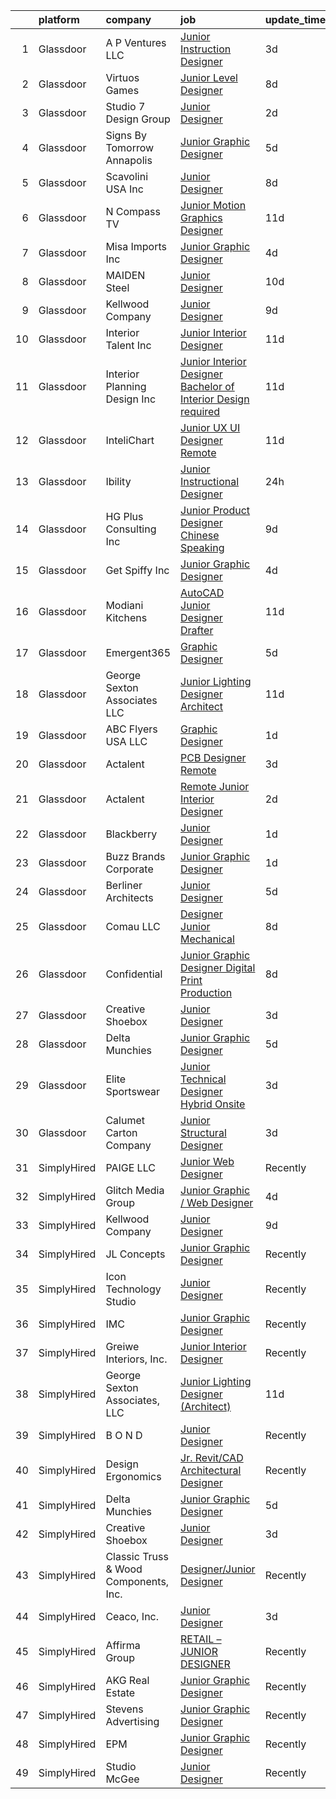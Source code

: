 

|    | platform    | company                               | job                                                                                                                                                                                                                                                                                                                                                                                                                                                                                                                                                                                                                                                                                                                                                                                                                                                                                                                                                                                                                                                                                                                                                                                                                                                                                                                                                        | update_time   | location           |
|---:|:------------|:--------------------------------------|:-----------------------------------------------------------------------------------------------------------------------------------------------------------------------------------------------------------------------------------------------------------------------------------------------------------------------------------------------------------------------------------------------------------------------------------------------------------------------------------------------------------------------------------------------------------------------------------------------------------------------------------------------------------------------------------------------------------------------------------------------------------------------------------------------------------------------------------------------------------------------------------------------------------------------------------------------------------------------------------------------------------------------------------------------------------------------------------------------------------------------------------------------------------------------------------------------------------------------------------------------------------------------------------------------------------------------------------------------------------|:--------------|:-------------------|
|  1 | Glassdoor   | A P Ventures LLC                      | [Junior Instruction Designer](https://www.glassdoor.com/partner/jobListing.htm?pos=125&ao=1136043&s=58&guid=00000182530b19a988ede741cd047d68&src=GD_JOB_AD&t=SR&vt=w&ea=1&cs=1_a70561a0&cb=1659250612956&jobListingId=1008034207617&jrtk=3-0-1g99gm6eek634801-1g99gm6eri14k801-3225f967fbae159e-)                                                                                                                                                                                                                                                                                                                                                                                                                                                                                                                                                                                                                                                                                                                                                                                                                                                                                                                                                                                                                                                          | 3d            | Maryland           |
|  2 | Glassdoor   | Virtuos Games                         | [Junior Level Designer](https://www.glassdoor.com/partner/jobListing.htm?pos=129&ao=1136043&s=58&guid=00000182530b19a988ede741cd047d68&src=GD_JOB_AD&t=SR&vt=w&cs=1_62418b5e&cb=1659250612956&jobListingId=1008023484443&jrtk=3-0-1g99gm6eek634801-1g99gm6eri14k801-7888c75e8e9fc852-)                                                                                                                                                                                                                                                                                                                                                                                                                                                                                                                                                                                                                                                                                                                                                                                                                                                                                                                                                                                                                                                                     | 8d            | California         |
|  3 | Glassdoor   | Studio 7 Design Group                 | [Junior Designer](https://www.glassdoor.com/partner/jobListing.htm?pos=112&ao=1110586&s=58&guid=00000182530b19a988ede741cd047d68&src=GD_JOB_AD&t=SR&vt=w&ea=1&cs=1_eb19dc48&cb=1659250612955&jobListingId=1008036474970&cpc=4F748F1840550ABC&jrtk=3-0-1g99gm6eek634801-1g99gm6eri14k801-f85d150f2d40492a--6NYlbfkN0Cp_WSJKd_Pz82imZmURPbhd3kYBsiZi4lpMLOH6vOlLB5QJzcTWsZl5W41a9fTw1nqTlqMgCaKyxBrsekGiih-jIk6-wsT3COHU3CyLC960WdHwCUg6eAigTUITBTrh9-l2B730m__jtX16jdV3RqCGRhcscJSoNLRGPPxKV1YeZzwg7K_OGH-NDf0IP-x9nhCHx4xatZ6WJoQpOwoXYv-WAfCO71c0nJlDN1KNDO01jralL2fBNgWpvG1sE6nBkatTaItaCnayUL5ezGseV8Btj_NIp9iT-WFyx5tLj4fbcvw9C8s0rsEPgf3NbtilPzcO9y7RqJA72miT80WEpP9m-MSsphL4Ou1kD-oKKjJSEix3WEklwrqOiDJ6_SRqPm1c8_Zjf08c7CMrLqdSanoEry-1DtRc7HU7S3zn1oKOebPBy06T1EAx-4QGvawjCrAmIiikDIb6nqK7R6dtAqHjYJp_QoCnJ2qEhBwuf9mTlZxtO58Jv8F)                                                                                                                                                                                                                                                                                                                                                                                                                                                                                                                 | 2d            | Atlanta, GA        |
|  4 | Glassdoor   | Signs By Tomorrow Annapolis           | [Junior Graphic Designer](https://www.glassdoor.com/partner/jobListing.htm?pos=111&ao=1110586&s=58&guid=00000182530b19a988ede741cd047d68&src=GD_JOB_AD&t=SR&vt=w&ea=1&cs=1_1ac354f4&cb=1659250612955&jobListingId=1008028432776&cpc=81AAE51C33FDE227&jrtk=3-0-1g99gm6eek634801-1g99gm6eri14k801-8ee21e6e7a4861dd--6NYlbfkN0DS4klEoT-72YiTRX-eCpqoZkSSEUVFDMFXU04euTm0xQhOiOYe2oJWiDNj_lquXxLFb0OtYnSKW4dM6pDGYKP9tGartCdpRQSkimULGehfeziEPPP9ABsP0L3qZpODt8kldoPJ6J_0mz_adiXivoFDxc_zeLUoAfhAgQpn724nT1E15iBT7njFcZFfKKWZssSEVmj7lt_FCr68T0NFO5z42xH_UKM438_S0dwLTRrVZ23DWfkXnAnsIrFMeDeoQz6ebIVgAO532txXWHc8P7MuoAs_PUYDj0SkrUGAcO2dNKgUpmsibmTVIQguZYo6wgcCsJqauRLiaKQUA_P5ydXwwCpVKginqEsM26BUXJBmAd9rNopdrq5UBguIJZHz4o_PQhsGgYloONeI_45MO81YWwxSWptv9wSd8r2rfzNlSFmrnlBYZAnkZH8K5EIPN-O7mJuXR_KS8e-vJPpUOM6WYLhAL71-9XmJ0l1PkAg6tE2ug4zfTAm3AwoU5kjQsWQ%3D)                                                                                                                                                                                                                                                                                                                                                                                                                                                                                           | 5d            | Annapolis, MD      |
|  5 | Glassdoor   | Scavolini USA Inc                     | [Junior Designer](https://www.glassdoor.com/partner/jobListing.htm?pos=103&ao=1110586&s=58&guid=00000182530b19a988ede741cd047d68&src=GD_JOB_AD&t=SR&vt=w&ea=1&cs=1_197f36fa&cb=1659250612953&jobListingId=1008022693902&cpc=8D2B7435C06A1689&jrtk=3-0-1g99gm6eek634801-1g99gm6eri14k801-a67a476fd24759b8--6NYlbfkN0APToHrk7ILONyRglvlT3LJMO76dZGJsKlG8WQjsY8Cq8sfDFa7YMJqm6oZMXXwQvY75ITod_lNfMSPf7IFS4YMwT2jQcZQll4CLxI3dWIMJKeTTvWRMEK2wVGkBSJulV8aHsUzKvEwNtcagAZ-fVmZmH6StCRjfGpLmhsIsRDh67hqU4DVW2FJ_Yk0UPrVvbAukllOd3KBgCblP-nXT8elDyE3WX-2goq6IsiiGUH8ktQZjHs3vXmVbFbCN9y1gKsUL5rez_ZpL_s9sw4_W6U64_h8jrAdfkqDsrFt4JCHG_Sw0xS-SlYuIB5OVAc0RPTTLMLlaqXPamMLpbL7RZgSWhwYY221M6ckr-8AeUShrUW9z9vE1XACnawnrvW_GLFvv7EdjHJ4f2izq0pqR7fZXUrTStgbOdzzkMQAqwuGjIBYEzkBwiV-miq8jY07e5tFl6cien-lSCRcn6ldfeC3bYTXQXuUl7hm2P6uvA8owz4xsIztzgQToKTifJFH7sY%3D)                                                                                                                                                                                                                                                                                                                                                                                                                                                                                                   | 8d            | Las Vegas, NV      |
|  6 | Glassdoor   | N Compass TV                          | [Junior Motion Graphics Designer](https://www.glassdoor.com/partner/jobListing.htm?pos=108&ao=1110586&s=58&guid=00000182530b19a988ede741cd047d68&src=GD_JOB_AD&t=SR&vt=w&ea=1&cs=1_d03e5fb1&cb=1659250612954&jobListingId=1008015223365&cpc=18C664983486888D&jrtk=3-0-1g99gm6eek634801-1g99gm6eri14k801-ea05ee95f4ab9eee--6NYlbfkN0BdDHiSlq2TKVYTvK036ioTcRDjelCKzvFOpLFiF--0iUzYErW7nnYgtjlTpPrgpzWHjaGdMKsuTfltvkixwiJQfS7Hr_5e22uI0_wlBzVCYzCQxUEmhsjoIjfkh4_890S8lXfgaiQlMsT5GjccUMcdSsJ-uFjRIf9wWVrOwD2rggJgLjkV0g2wtbcWWR4lzWMF__FfjRGDkPUX0QRgwENXc2x9apPHY_D9Grti7YuxEM8WLB8s5z2hLa1HKKTPsHZrCcFr_5REklPnBRj1rB7LBfZFDNRKWvK0mHwD1LV9HGV1fXnYyq96TopQGWZ_b5IuxiBgfNXyLowiCJHHGzrKqFIpLgG4d68RJKobrFSMYhpLkPrHKIFrIJxaW-mwOzEuOCR5jl3dwnjdkU5ZNmDAtJDlYg-i-IRgsayvLVh3nneVovC6b_EER-cv-PrCSm2yhBBMglUFrYuYgJhj_54nuM2E83W5q21aCwxHeHqjbetFwkZPOLirfExnVRbC5x-1KhDDfCqQAQ%3D%3D)                                                                                                                                                                                                                                                                                                                                                                                                                                                                     | 11d           | Lakewood, CO       |
|  7 | Glassdoor   | Misa Imports Inc                      | [Junior Graphic Designer](https://www.glassdoor.com/partner/jobListing.htm?pos=113&ao=1110586&s=58&guid=00000182530b19a988ede741cd047d68&src=GD_JOB_AD&t=SR&vt=w&ea=1&cs=1_d01d0f53&cb=1659250612955&jobListingId=1008031590393&cpc=C4A69CCDBB3B9599&jrtk=3-0-1g99gm6eek634801-1g99gm6eri14k801-b1aed8eff658bced--6NYlbfkN0BW6QI0tSpK3g92-Yf9PGUZqDECyaAu3fyvcJG7wW-uOSwkns76Rjw-eNTFEuMJMoWAqyOKi92TMFOk6nUloYADnQ5b1Th0o5ZmkgyDq6r1y-x11P7zvRlhC-I3UspMrPI3QPnEhalMoja3RcSR4JNH6jU_SPCysLEJzHGWU7dRDnrIqlhuPiLro2EGxenqJu4IoQyJEC1Y-4tiyKPYfyX-Nrn5CfjzMGY4QkZC9zFnIWaOaAMHMdGCot7gdsuSaFJ6CnZ3cchNpFheAE2GhuMUIhrCKJKUXvxx5o9friMlq9I_g0u3l0Z3VP_qKU0v0L3BkDR3laRhNymYk-sZOrUzg73_gckcUdC8ZYu7R-dHOYkxYOKZE4ZwRH9e8db1soqvs6Ssba8qiNMcKWo2iS0SnLLy8wp1qRDDt66yJy6KRMC-vVM2S68aZXYfo6ayLxxAHlMud9RjBAeOgBe0GuSwhSxAkFLlmgErl23tVusF23TXA6tjrlTGnT5dxQQNEN8%3D)                                                                                                                                                                                                                                                                                                                                                                                                                                                                                           | 4d            | Dallas, TX         |
|  8 | Glassdoor   | MAIDEN Steel                          | [Junior Designer](https://www.glassdoor.com/partner/jobListing.htm?pos=128&ao=1136043&s=58&guid=00000182530b19a988ede741cd047d68&src=GD_JOB_AD&t=SR&vt=w&ea=1&cs=1_673eb769&cb=1659250612956&jobListingId=1008017916274&jrtk=3-0-1g99gm6eek634801-1g99gm6eri14k801-0eb4db29acd2cd8c-)                                                                                                                                                                                                                                                                                                                                                                                                                                                                                                                                                                                                                                                                                                                                                                                                                                                                                                                                                                                                                                                                      | 10d           | San Diego, CA      |
|  9 | Glassdoor   | Kellwood Company                      | [Junior Designer](https://www.glassdoor.com/partner/jobListing.htm?pos=127&ao=1136043&s=58&guid=00000182530b19a988ede741cd047d68&src=GD_JOB_AD&t=SR&vt=w&ea=1&cs=1_2a01c242&cb=1659250612956&jobListingId=1008020651441&jrtk=3-0-1g99gm6eek634801-1g99gm6eri14k801-e24089be7a20d746-)                                                                                                                                                                                                                                                                                                                                                                                                                                                                                                                                                                                                                                                                                                                                                                                                                                                                                                                                                                                                                                                                      | 9d            | La Puente, CA      |
| 10 | Glassdoor   | Interior Talent  Inc                  | [Junior Interior Designer](https://www.glassdoor.com/partner/jobListing.htm?pos=117&ao=1110586&s=58&guid=00000182530b19a988ede741cd047d68&src=GD_JOB_AD&t=SR&vt=w&ea=1&cs=1_ad135af0&cb=1659250612956&jobListingId=1008015004443&cpc=C891152315FA1AD8&jrtk=3-0-1g99gm6eek634801-1g99gm6eri14k801-5623d9c276928855--6NYlbfkN0BHO6Xna3q-OA42Vsaiw1ZeznZFfapgo8usajcmRKi3skOMo-kYHK_BA8RYVOp6Cz-nJ1fCBUegLUKoJZYgEL-r0PEC1WQFeAmxOuOSQBwV-020M73vRBXT7Pzei6dI3BhQwnWid_ESoH32ObCC5yWRwRzf2Z0CiUj1_rvk6qtcEDgNHWFc9zC0atTEypvR8E4Y-NuHFwIg932HlSNypY_QEZWBk4JsvtO6mM9PlG6oW5IpceQ3jMAHFk6TAyD9DC9knuZEazD2ynZfLtO4XzYTa6DFCdzU-UZsPx1_feKkcCVMvfpZefezN8NLal9K1ySkWXBLFoaUUrUSYcKsjXulxz05uNtiGJeikCqvUBC7fsUAeMf6IGDvEhneXxqi9SrZeyPD0_i9RN46HGKHrkXCNgDNiSjKlRu_OXSoQ7qJW52QYSCYsGTj9WVAiNBjm0QoFVzBZMNRa26dmrTQPR0D8exwibu5rJ4l269Pnb_tZ9mT6jzA-z0hlD12QRZqvA7bKwa3MBTXYw%3D%3D)                                                                                                                                                                                                                                                                                                                                                                                                                                                                            | 11d           | New York, NY       |
| 11 | Glassdoor   | Interior Planning   Design  Inc       | [Junior Interior Designer  Bachelor of Interior Design required](https://www.glassdoor.com/partner/jobListing.htm?pos=102&ao=1110586&s=58&guid=00000182530b19a988ede741cd047d68&src=GD_JOB_AD&t=SR&vt=w&ea=1&cs=1_6418a028&cb=1659250612953&jobListingId=1008014400313&cpc=BA2FADFA383E202E&jrtk=3-0-1g99gm6eek634801-1g99gm6eri14k801-4bb3e4d101e4c14e--6NYlbfkN0DAwgduWqBP7ymGN-lTADpinz2i-23XbRAyg5ywqS-MDfYRIU0B2snNEuMXAz9fm9RBwOa7j9hVnWnzi_Aj6JH-p4dpIpHjYSN2K0MXpKoY3AbQ9W6EcX7OfINkye8zspxDzkXJuukHmCMP6cIroTD_7XdSFBLp-CsTWFgphDYGFsBuPdt0sXqyZ_XG09rTBU3qTwmPEHKItajvBANUsGdaR-J73XVfDUyCs4HSaTSzHsj4CUL-G6jZK1rt2p9j9IOSO7G0MR7QBLUWwf1H_EZjGmAVFyo0kF8zgjGjh3n9raGsAt5IghwOaqj5Yb50LF_6avPVkrjhYmCZxwKDWvRp4V-U17Vo4UcTVhQvzl15zrCwSbh-QO6Kd87bsKIrVwM_YTokW_tyQQacaETz3vtj3SELOw0CoI6KyO4jQSxgJGGtAWwZuW5bXapN0vbgaXSS4W23KK-RnKlHf-vh4vQbcFj4f_OjjeeX1cVZWaRbg5TToaH9C13Ir5oMzI86AL8vBViouH9KPm6rYypQsr2QTo6CsufKFuSUR6cfirH_qhwTFONGkFNvf0kLdeWMvj8%3D)                                                                                                                                                                                                                                                                                                                                                                                    | 11d           | Naperville, IL     |
| 12 | Glassdoor   | InteliChart                           | [Junior UX UI Designer   Remote](https://www.glassdoor.com/partner/jobListing.htm?pos=126&ao=1136043&s=58&guid=00000182530b19a988ede741cd047d68&src=GD_JOB_AD&t=SR&vt=w&ea=1&cs=1_b75daf34&cb=1659250612956&jobListingId=1008015971312&jrtk=3-0-1g99gm6eek634801-1g99gm6eri14k801-0dbe805531d277ca-)                                                                                                                                                                                                                                                                                                                                                                                                                                                                                                                                                                                                                                                                                                                                                                                                                                                                                                                                                                                                                                                       | 11d           | Charlotte, NC      |
| 13 | Glassdoor   | Ibility                               | [Junior Instructional Designer](https://www.glassdoor.com/partner/jobListing.htm?pos=106&ao=1110586&s=58&guid=00000182530b19a988ede741cd047d68&src=GD_JOB_AD&t=SR&vt=w&ea=1&cs=1_369bc456&cb=1659250612954&jobListingId=1008039395396&cpc=7E69D0A57279CD4B&jrtk=3-0-1g99gm6eek634801-1g99gm6eri14k801-50de7d34849930f0--6NYlbfkN0BdDHiSlq2TKVYTvK036ioTcRDjelCKzvFOpLFiF--0iSZ_aPeCW5NVN9G7VBmC37hkhX0eIkBvRZNz1OBzU3fQR87O1BxEM2Nt86i5v1inUFRTgiY8C2K-FsKLPbPBlc3Diy3QH6vQBlLX8CyLOaXzGOnIRZJz8SvZbAvUYKpg0ZpGgWgj1-NnX7otVSQlvugbzQ9VkQ0zPcMqj5eK5-cR1N42GThC08NqqJchTcaFOZ9GjG_pNj00rY3J0qYSEh2xfF1_yGIuajqTKixtG8ActYitnLsZKV_UhIOXNILMMJ4UdbeDNUM0Kr1yNxsem9Yk0U_NMs-voa17dlb-XCYwKAFHX-A6DhpVs8Ed1vAOLgLcxkmw17HmTC_hdQ6A43vPDjyf6YaG6IVX02-paHnEy4GwUl8wFaC40aKFEkv7htOhsbLn3XDRNMjJVGgMnA8ihXJIRoIq3h52PX2NsCX1LmcGBLIwZbSNAmLpL58ufJZ2XExww0_e9JNIxDEr1mHPI_1XubypwA%3D%3D)                                                                                                                                                                                                                                                                                                                                                                                                                                                                       | 24h           | Remote             |
| 14 | Glassdoor   | HG Plus Consulting Inc                | [Junior Product Designer  Chinese Speaking ](https://www.glassdoor.com/partner/jobListing.htm?pos=110&ao=1110586&s=58&guid=00000182530b19a988ede741cd047d68&src=GD_JOB_AD&t=SR&vt=w&ea=1&cs=1_cce08f07&cb=1659250612955&jobListingId=1008020275272&cpc=20E46BB5786CE82A&jrtk=3-0-1g99gm6eek634801-1g99gm6eri14k801-ef7f2f6a89d72898--6NYlbfkN0BHIfC1zsKGIu0R3teaIu8liT7fbRNLaQeDQfcPJweUK9FtGyWMTNeDrdW8OIZeMwx5Pqhuhc7e8vWXfGGYlA-tJ82GeO26N6khfRvPt27oZWB24fwSkLn7PqGQpHmwcQnYtH0i9LddaMMhW0n_8QvD38kMpq7RtKAM_CilaE_0DxrGGFmHJPd0kXPyAn6wdQJ87AkP81wCcPZoqOu9vbfEMm1vadgSUOFfTx45wF6YI6RXX13knaT4NY6Be3qQmrXlff4cBcjNX4cHvAQwFlzuvtSelnZrgJCcXeLzFdKQwDbMInyQZssfrOHsr2tiXOOs_5_5aTk78ngyIuEQvxPBIqHDu3BQ-LsGBusvIBSf6f7PsjxLbFLxrmSc330pjpbpB6N2lXdDc7LixKqo8VeEN47N2UT9ARDSePPKnXvQhd7Kcf8JM02dw71yKP_bWIc88rulClOWXhEN_yMizopJkZqySSlfojRbAaBnGhaX1eQtgEgoMLEjJFQAzGzO7p3rWjWH9LomG1THhwYq1IweQ0XxqmO5dVA%3D)                                                                                                                                                                                                                                                                                                                                                                                                                                        | 9d            | Los Angeles, CA    |
| 15 | Glassdoor   | Get Spiffy  Inc                       | [Junior Graphic Designer](https://www.glassdoor.com/partner/jobListing.htm?pos=109&ao=1110586&s=58&guid=00000182530b19a988ede741cd047d68&src=GD_JOB_AD&t=SR&vt=w&ea=1&cs=1_b065b3fb&cb=1659250612955&jobListingId=1008032199855&cpc=F929909D2225707A&jrtk=3-0-1g99gm6eek634801-1g99gm6eri14k801-281942cb4587cb48--6NYlbfkN0BiI5A7RysjgV4alX3lCiugQpKmNXiUiBonKasdnsvkytSvxcIZbQByyNNfu2NlcFmv-iokZRUngi7B5fJY-XnoOah4PRGGZld3e4bo3O34ZwqEwh66V2vXMbYmkuliGBRCO4RyBR3Tcg83eeJNHmv4MjeAj24Rxcv847MPqcfLVe3koizxKGQJ_D92araEm-IA3T3ezc_K3gVVNk1-BuRFxpVJj57b9mHGnpt84Gkbq0BBf1ANDanWusvRL1H_0q8xrbunNeGkAESHHmgR9OA9hCvSMGZxOSYgBh65l0BSl-GyxVsoqBW5DPMTQXNwjDycwo2JYQiGDW1eTfTwEm8uwwPwxpYmms029Bbzjm6t3rhQ-WriFc2-I7rECqAo1zZlaDkDl3j2Pz_Pf199o4PZ3r1O0Bi09alTTgqA7raDs8uoikSy6cv8TqqyQ1j3pWowve7y8YCYhZqno_b235Pg8TLINTj6SyFwcHJjl6XYQFwKphIBTME6-RLqMiHNP0tMz_Fa55Hc95CTqGv8C-PLBMPlFULXNKhw17iO9Xzj7fu769h20V5D_UfA0GyTEek%3D)                                                                                                                                                                                                                                                                                                                                                                                                                           | 4d            | Durham, NC         |
| 16 | Glassdoor   | Modiani Kitchens                      | [AutoCAD Junior Designer Drafter](https://www.glassdoor.com/partner/jobListing.htm?pos=107&ao=1110586&s=58&guid=00000182530b19a988ede741cd047d68&src=GD_JOB_AD&t=SR&vt=w&ea=1&cs=1_0d7ecacb&cb=1659250612954&jobListingId=1008014902943&cpc=618B7C2C2BCBC227&jrtk=3-0-1g99gm6eek634801-1g99gm6eri14k801-332cc31a19869837--6NYlbfkN0A0jK6_b1ZQGaaYFytyHnxZ18D3zrhrxrvRXpp7YqkbywCQ-op18XfOlQGboWhonx6iEJ4b8-XzXDBLGLr_-5clrshc3jh3TC2gYneS3LeuSoBTHDJgXKmZXAOW5mvRbRhXUzU0Nmhh71_O1KdVsxNjeyKyyi36S3Dq1bFF-27N2qWxXqy8vUhgGBcsC4jyIQeDcVQMH_CqRnB-3EfEXgIZVGChBWcWG8Y49sno2M1J6VqVGlzAIutRNuYblj_Q9LSuq2tmEwj4cKY6hKTrWTgm9l8iukA-tuZP5nTbZZQW7tJcZCuEj0OQfMI52CCYffbTfbchQJRWLb92YjA7x9CNuCW5GUCbX5Ce9xttOsth6IsHh6e0qD9S7nJWDXdcGFUUGsyjhp05z4wFvCpJAzx3k-_Y0ReNyPAnexvROYNPUZd14RwRdMDUZeKNeOVzedqDkU2iABg9D2EY0MAKhH0wzTpifmfhLlo0Fza2fABzmbctTfaMHktOlF6YGdXFAKgstTd3jJnK9w%3D%3D)                                                                                                                                                                                                                                                                                                                                                                                                                                                                     | 11d           | Englewood, NJ      |
| 17 | Glassdoor   | Emergent365                           | [Graphic Designer](https://www.glassdoor.com/partner/jobListing.htm?pos=120&ao=1110586&s=58&guid=00000182530b19a988ede741cd047d68&src=GD_JOB_AD&t=SR&vt=w&ea=1&cs=1_41123a92&cb=1659250612956&jobListingId=1008027978925&cpc=8795CF9063CD573D&jrtk=3-0-1g99gm6eek634801-1g99gm6eri14k801-caa0474351eaf25d--6NYlbfkN0BTCpq13wLWCtelCOH84POQZlRFjfUKCtmt-L_UW9DrxS1QfPfEzZPq0MAshaasBjdIygRHYZoCrfFSim2_xlj-6Cqct-oe13E54HmvYHw-_g1BTFvgNWuAz8hKCcozb4uMaPRcWzEv3WwXHR8GrN7O7872fa5ZT7IrigrsDAtO1YekCF7boShp_xX0acAUXzixexPsosNLQy2LOJUa0u6GEeer4csFuOMBLCq7768mDqOdd1WW7ia9eKUUZMELe-PJ81ttQWNDKVqI9_zHwLQqu6EjyhZGxyn6qsv88nzNg2BDVkom4ZCNwZYyzMA-gmMou08F-k6ZNcDg32ZIccAAcYGb_fg8lS3GXVBQRXSoZIBQem6RMlyyoEuN-iO-4DgDPrYcoeo11LAqSdz1S-8wzSmMg1Oq5wTR8CAkVt-K5L3RLYpJ_6zRr66zU_9vj6czR3Yp-SC2uUsgo49Ei4_f3Mco2uTskXwbkG5pq8TtnTu4LE07b_rr)                                                                                                                                                                                                                                                                                                                                                                                                                                                                                                                | 5d            | Parsippany, NJ     |
| 18 | Glassdoor   | George Sexton Associates  LLC         | [Junior Lighting Designer  Architect ](https://www.glassdoor.com/partner/jobListing.htm?pos=101&ao=1110586&s=58&guid=00000182530b19a988ede741cd047d68&src=GD_JOB_AD&t=SR&vt=w&ea=1&cs=1_938d933b&cb=1659250612953&jobListingId=1008015082865&cpc=20DEBFC134A2E59E&jrtk=3-0-1g99gm6eek634801-1g99gm6eri14k801-a17d75bed4825def--6NYlbfkN0Crgxp2hKn0i69vtwk0I7fpIoyRmFuuDPd2WJ8TDSkOOXDjsEYID7zoxGJDk0lZ772LJqP9WID8oYaYTB-5bhJTbt6kfaBf2HLbojGE_0y3IslKCs3YiVsG9zCQM62WZjRls2OkuNZ39uHwc_SSQ3Hkn7xCNmlKAaz2fOoFhZJf5WqojDBJU6GsBAHCEpqLUljYiAwMfc90sRiBTebttI6EeNNnY27ltnsqH7RGYd4xIAqAcvYFggeqjMektXKcdjITqnDiGFil6AXzZzV_Q_YU9lIgnaLh8wCAhz9cf5YMNA51V6TSofyfYlMWsGldpNnLdVM6_XNfQBRGj3lieX4urZhRR8L0r7pvV9JQ72OBH50wUPN7tbUVA7_j1i3_1t4_LNo_fBHR4xQRzFK7FfUSSaMEp2HMXwlMM-dmYcynFt14pgW_QEAykAmcMRBp6zTq9fgvWcbH45Gv4Vk3WNXmYFRQECOWsqaMV5PtR2IwfVfWsQn6j0QqQaKZucezYTjo1R6Y3nxJPOTXi2PMw5w1)                                                                                                                                                                                                                                                                                                                                                                                                                                                            | 11d           | Washington, DC     |
| 19 | Glassdoor   | ABC Flyers USA  LLC                   | [Graphic Designer](https://www.glassdoor.com/partner/jobListing.htm?pos=116&ao=1110586&s=58&guid=00000182530b19a988ede741cd047d68&src=GD_JOB_AD&t=SR&vt=w&ea=1&cs=1_42f8a1dd&cb=1659250612956&jobListingId=1008039024403&cpc=DE56C24FF6DEC286&jrtk=3-0-1g99gm6eek634801-1g99gm6eri14k801-0365b8f825c4283d--6NYlbfkN0CKNvdBtBh9SnuMcnkEvhJOJZTsmZHyY3ybnWicrfIHv2ctrShcr29273CS8Ir3mEWynbnpPG5jiD4x4TitOBEkpf9SZl3CPZEOR4c5EXrqXSOELALvLFmCEDFnQ9kNdBMNS8aUaFoCsg945ghz8GEsvIQiA1JDnTkvfoCMMwJI340A7Lo9yAMtykQATX5pe32ex9n8WXTz42me-2m5Di9aw7ayp4ud9Vw_xLRkgFPX6ON7PJoVQRSipZtl7w9WhpAcbNe5_YVAJGwVFG8eO6okeYfO8-zOTi8sQFBVWJf_84Z4uBPTmqcUX-A8J3wSZQ9JoXNCy0VQ0T9zEkbvc0PGriF-_nOsCX32oe3ClIj8ccuONe2XopUyK1vXEqX1KOIHiH09y4WULFnpjIVKzJ69dwqvDtbUx5nkzglUMCQgtjF_GGM3rwgkyy65a9SVjz8CzdrNyQ6vwVPl34uOC-42RnbydhjuwWwFzE-rbS1lEkHHhvIXfNH6xjTLPh11A3U%3D)                                                                                                                                                                                                                                                                                                                                                                                                                                                                                                  | 1d            | Lake Worth, FL     |
| 20 | Glassdoor   | Actalent                              | [PCB Designer  Remote ](https://www.glassdoor.com/partner/jobListing.htm?pos=119&ao=1110586&s=58&guid=00000182530b19a988ede741cd047d68&src=GD_JOB_AD&t=SR&vt=w&ea=1&cs=1_3822e708&cb=1659250612956&jobListingId=1008034383531&cpc=8795CF9063CD573D&jrtk=3-0-1g99gm6eek634801-1g99gm6eri14k801-6fb0c064db6a589a--6NYlbfkN0ChYVx_I3yfZ_JDY3EFoivtqvi_stwnZ_kRt8Dowt_l_d1ydueao4NE-oUleRJ4yhgzUSivYVIO_yvYWBiVPNKzplMcsbTJY1369zMtmZnJ1Bw7YcJTeiIlHGzU2OUWeMRLOx93x6tnB3JJ4-4aHeXxqLD1rJ7hWQIObeU3_qNOpxU_nl466G3z3lxmzziBvGlKmMw4sVwij09jjgAgQFeoV4pedr-TGo9rjPTIlTNxlfO5Q5ugvnT6o5tqTtDFlvirvajw8D23MgBIh9YZvF7ybdqUFjiuoxPbdjWYwoIRB5--Xf_OyiCRQDT1knFVxVaRQ6oBNcxSh6TXR9Vx63aXjKFT-Hqa9t5IqCIyip3aK5MOMkhYrlzHpcu_whhplS9Exa5ap1ujEiskNdkKnOLsQMiAZKPz26y5-IqjF7V5-sU4hFbEwW2-3_CLvRudUdd1_GhA0NjjrlSzaonnNYDYtLfA_PZY6dbGbqwvtfBMapS2KAsn5R73McIeFspaH3acYPDb5nlgloueygr9yRBWat6rFztFvERuZE2CD3dfjBMtftnGUoTwEEJ2YXs8xqj_KPhfgPCL-lW7gamA_YZBxSa4xF_wD5b0GelRI0oYJ7BWMnmLfkMeqys6KSn12l12fkUu282UJOJcyVPMMlswyy1FgrNkpfC_bicnO02N2Xd5Asv1eTKs_ZeJbYN6CVnIBW3p4meuN5z2NMT2hTlQwK_tUkUDidmuLwUoKAvAiOeaAh0CtRyo6u7irY9Wd7vG7TY3JZEfPL07tOpTpnWH9LwTahGnzP7tkrSF3gTbe1QrMygXoYV5GaABIV9WvL30y5tjHW_O35hB4IeUnz8De6XlFZaDH6TqYHOJWp-uHnJoW1ktms38Q5tc2QHk_c12VyF37-HixlobgKL1gybzl324gDet-i0qDHs-MblnEk7Xh8SiEMWKyimHYEreQo4k3WV9SK1vZnsQ4MBaebvo)           | 3d            | San Jose, CA       |
| 21 | Glassdoor   | Actalent                              | [Remote Junior Interior Designer](https://www.glassdoor.com/partner/jobListing.htm?pos=118&ao=1110586&s=58&guid=00000182530b19a988ede741cd047d68&src=GD_JOB_AD&t=SR&vt=w&ea=1&cs=1_c02cd492&cb=1659250612956&jobListingId=1008036911399&cpc=8795CF9063CD573D&jrtk=3-0-1g99gm6eek634801-1g99gm6eri14k801-d654257a363b404b--6NYlbfkN0ChYVx_I3yfZ_JDY3EFoivtqvi_stwnZ_kRt8Dowt_l_d1ydueao4NE-oUleRJ4yhh8NvEh7dgaf9OKozTsf-JVsoGKC7FNh-pSj6e0lsf7n0QDm6Dc6wOaHxl2qdoqGqk6tI_ovC40cVS-oT4Uo-ScPyXHJytAXGcm4l6ArQc_jiXZJU45jHtQdhE3qvigYBXPhHj_AiK4banS0QrXt5xSx-2-NlWJdVUu5-2uvQUJtfBVYYW8tcPNeSzQkx_wFPYZaBKz4RC22aJZ498GQiHBebuTr9nufj54LQoXDMIPWqqxY4H1NlhnM7_DLV12zTI4AOq8XdTAS4y8UTDSnCRWSy0FXvW1TWCO1MlhYVQgwSw9MOOEkKrNWzooVTtvAFw9lEE87o6L9MxQp57kr8uCRcniM92-L-i94I12IZ8105G0hDtzruUCqNSleShC0dKxF0siMCCPuJNsiL88tRjvTUa_Y5VJCK-YL8wzKvOPt0-D5psBlFTMECGoZedvKMPvbhE5a_O0ZqX6SCRkXW0qQoRfQ-BrymQ-XQMrQepuv72KoBUljfDC-NU3Igp8MqCcXd0psrrS9rOF8JIMM249bJRMOqT9LJcrM1FALfzHmG4LKebjerUoBgbpkr_2iaP0SRrz-piDg1Ph-vg8atAbW9Yl5ybq8gfTz99oyyb-NT7uVZEUgkXff8qfw_K3UH10ZcVAC2p0PpV4nXH2J6ktVxOZaM8OLRiNPGV_yZfdUZlS9P6nGstsjT00rNBN0Gfbvo01EauygC-iFvXVfwC-mB7edwMuA_r1FpOjKDmcVLBzzGOhbsx2QWes727t2Ey0znyxtetiaz2xmji9UqSH6n_yH8Kb5R0NrHPlQOoxuSzX7dFh_C7r75zecri0QnDJxErm3OIArG1GxbiXs9IxgcpirQ76kq07BrYcgY-F4t5F00OBinfzoJ01FxJP2RJ9MHRRmTu2-w_P8BEvlivh) | 2d            | Philadelphia, PA   |
| 22 | Glassdoor   | Blackberry                            | [Junior Designer](https://www.glassdoor.com/partner/jobListing.htm?pos=124&ao=1136043&s=58&guid=00000182530b19a988ede741cd047d68&src=GD_JOB_AD&t=SR&vt=w&cs=1_ec3a322d&cb=1659250612956&jobListingId=1008038063448&jrtk=3-0-1g99gm6eek634801-1g99gm6eri14k801-55aa183083f7cb6a-)                                                                                                                                                                                                                                                                                                                                                                                                                                                                                                                                                                                                                                                                                                                                                                                                                                                                                                                                                                                                                                                                           | 1d            | Maryville, TN      |
| 23 | Glassdoor   | Buzz Brands   Corporate               | [Junior Graphic Designer](https://www.glassdoor.com/partner/jobListing.htm?pos=105&ao=1110586&s=58&guid=00000182530b19a988ede741cd047d68&src=GD_JOB_AD&t=SR&vt=w&ea=1&cs=1_9994db5b&cb=1659250612953&jobListingId=1008038403795&cpc=98EC36F1896D89DA&jrtk=3-0-1g99gm6eek634801-1g99gm6eri14k801-bbc80369bec86541--6NYlbfkN0CUB8C6Zrt72U8biIQQfEaXDH37uDeO0jB_BBUgr-W5pI5e5ZBMQb1J2hHecl635HwL2PwIvcdvBXPQLefrMlYVGeVJRs6b-cs3yXkgeGT5p6_OqiY-bBOxVKInDCAvOQP9N6bDVhoU533FIcvyC5ExdywfYS3gWfm0NY0XLRnHHK3kJgy38zjaHVgBjyX9bf78yGN-fEZCnRJmIbb_52jHlwq2aytfIY3ig40B9wQInRagHB7rWx4AzMgf1NdwAphor992Njq8bOTrZbpyEPV1OQaqS1LqvvniGFghsAWtGWN_7ql1ekjCzvZytJZD0IgXDGXbZTJou7PSmFGGezwgM-dpo8lf1Fq_APSwSJOzfuk9PHqHInRBuG9PKLgwTbnhDBcItSCcBYdTmR86NpTqnNb9sK5V8xKKhTeC70sPGJRPGAr1dSfAPFzBLMzAEEUeAZ8baMJ-OYRVnEA7F4IG3k2Pat002_7x27Ie6KikS9uoMrHboHeq)                                                                                                                                                                                                                                                                                                                                                                                                                                                                                                         | 1d            | Virginia Beach, VA |
| 24 | Glassdoor   | Berliner Architects                   | [Junior Designer](https://www.glassdoor.com/partner/jobListing.htm?pos=123&ao=1136043&s=58&guid=00000182530b19a988ede741cd047d68&src=GD_JOB_AD&t=SR&vt=w&cs=1_f3f4070a&cb=1659250612956&jobListingId=1008027066917&jrtk=3-0-1g99gm6eek634801-1g99gm6eri14k801-54f915460d4ea613-)                                                                                                                                                                                                                                                                                                                                                                                                                                                                                                                                                                                                                                                                                                                                                                                                                                                                                                                                                                                                                                                                           | 5d            | Culver City, CA    |
| 25 | Glassdoor   | Comau LLC                             | [Designer Junior Mechanical](https://www.glassdoor.com/partner/jobListing.htm?pos=114&ao=1110586&s=58&guid=00000182530b19a988ede741cd047d68&src=GD_JOB_AD&t=SR&vt=w&cs=1_d582d535&cb=1659250612955&jobListingId=1008023368303&cpc=A65DF3A704A48F9B&jrtk=3-0-1g99gm6eek634801-1g99gm6eri14k801-aec58222564475b4--6NYlbfkN0DbM4wYFu_sdyoYS2kWR1t0mwynfixhxc9U_5Iqec7kGHjHGYw-EY3xtQoD0M-HENCAP3q6wUvvgAu_9ERdkoNWbVgt76Zorpq76yf4P_UlhVDCHZS4d5-j5oSE9lhZs8GelPrKAJ_-BL1n9T3qgIzNHz75OzNWTPfJjgJBlsew7c2BBm9odh1zWeClPgs1wf-yLkryY1k1B15fMa2k6I0mXoQQLrecu21m8f4bBsgL5NMvNqsJsMy2oix7zODspyMOBRE7xaNY55KSrWxalgFQzFC6A-21hAKlr9Q7pSdsgrMvlIAAHt76q1F0Idp81oS56NmE3U4n103TyiQz4dPOipcyXLo_mp6JLCF0jcebBPWhAkrn_WMpAT2A0IuoDwET6kosd8baIsPoC93kmoLVPiaJYWveBIehY05Jv8uNuNUavZScCWtEuHAJUjaZCy5ZImcqGfzNcjRfyfEx7_lhs8xHOMXGR4XDvs1TIaIf-b3PXrdzmoa39wX48Fczy3S39jyZ5KxExikcTTwviUbR4txdu7xnGsCSjLhg02fg2A%3D%3D)                                                                                                                                                                                                                                                                                                                                                                                                                                               | 8d            | Southfield, MI     |
| 26 | Glassdoor   | Confidential                          | [Junior Graphic Designer Digital Print Production](https://www.glassdoor.com/partner/jobListing.htm?pos=115&ao=1110586&s=58&guid=00000182530b19a988ede741cd047d68&src=GD_JOB_AD&t=SR&vt=w&ea=1&cs=1_0b35b4ff&cb=1659250612956&jobListingId=1008022762610&cpc=A0637F14311B9419&jrtk=3-0-1g99gm6eek634801-1g99gm6eri14k801-15cc239f69d159c9--6NYlbfkN0AEEmf4gNh4XgDtJjJu_YulsdDVW4jXW_xJBrY-kvSvdNnL8XfKurzs8UtOQlBMyR9XmOBvYp9Nro9cGyeQneX3jlNP0TxIF_K_sGPc5MWQdfFO9MDbkJnvCqWu-nD4RYouZWcJLNdhq02Uo7LGvCnqHogGLXlPFZrpzwkqf1i7OXJ-jPiUoFTdBBhL6q0S3fC4esSjyvui2gLwPeonj3koD5AAPdcQ42WlI0Ke59Ky7yuXLoJzV9F0nOLOVT50OieAd3frzw5eihPIEmNRZrnc8ZQ4trH4MnUTVxVj06BezM2nA99KYDv9oJIRmRdKnhH38h1IjKOUsT8Tt05tQ6f7trfsVzpMuJ_Lk6f_JejVqITdeHqQ1oyqRRvvw6-8idu5jlhViTnkUUEhWwSwaJ1G-9fK9ysu7Pk-TJGREz5NDzqBc3_AACbWbADXr0ZiLaC6xpRDV4ghR82B9oRrBq3zNt6s8M_WGG3JleozSBNUsU9LMHAS1KURck8X4Ic8PVDI_ZZ2thqmaizRz9sdBdyBBzTmAWKlF68%3D)                                                                                                                                                                                                                                                                                                                                                                                                                                  | 8d            | Washington, DC     |
| 27 | Glassdoor   | Creative Shoebox                      | [Junior Designer](https://www.glassdoor.com/partner/jobListing.htm?pos=121&ao=1136043&s=58&guid=00000182530b19a988ede741cd047d68&src=GD_JOB_AD&t=SR&vt=w&ea=1&cs=1_7136a77f&cb=1659250612956&jobListingId=1008033549747&jrtk=3-0-1g99gm6eek634801-1g99gm6eri14k801-9b6a0830e148bdb2-)                                                                                                                                                                                                                                                                                                                                                                                                                                                                                                                                                                                                                                                                                                                                                                                                                                                                                                                                                                                                                                                                      | 3d            | Remote             |
| 28 | Glassdoor   | Delta Munchies                        | [Junior Graphic Designer](https://www.glassdoor.com/partner/jobListing.htm?pos=122&ao=1136043&s=58&guid=00000182530b19a988ede741cd047d68&src=GD_JOB_AD&t=SR&vt=w&ea=1&cs=1_37ff9656&cb=1659250612956&jobListingId=1008028760297&jrtk=3-0-1g99gm6eek634801-1g99gm6eri14k801-93db135d2b25cbdc-)                                                                                                                                                                                                                                                                                                                                                                                                                                                                                                                                                                                                                                                                                                                                                                                                                                                                                                                                                                                                                                                              | 5d            | Remote             |
| 29 | Glassdoor   | Elite Sportswear                      | [Junior Technical Designer   Hybrid Onsite](https://www.glassdoor.com/partner/jobListing.htm?pos=104&ao=1110586&s=58&guid=00000182530b19a988ede741cd047d68&src=GD_JOB_AD&t=SR&vt=w&ea=1&cs=1_63dbd3c9&cb=1659250612953&jobListingId=1008032905456&cpc=3999BE48C643E528&jrtk=3-0-1g99gm6eek634801-1g99gm6eri14k801-979628375f4ddcaa--6NYlbfkN0Ae364efiIgq2uK97kZ7EbygmEuzVI0fHB8jh9l96RWh2PyT-4GRAvEYMKNd2i5YikEQKq2EsJdP617QXTpirYivKhrSkI4aNCGDRQGHfzq_BMglly8qINKSNi_dsnU2cJFlPXgUvS8ou-jRiFuB8yVpKfr0oU33J_Hsr2K1jWaymAwyXoJ7WoizBXrgB2V82rmP7Cl0kemehKfxhH2-wki5Oxkq_2swpZRSe0iJPpbi0Zaq0pE8AYPfHQqVPjEXlmczBfATff4RvxStIucDJ5709fccRGGy_kIH3XgmooMM7so2eI5aeCFy27UXd7rJA5xAycIhH5LBcb7mz8V7oqGQbkuNL-N5EjdGxqoWDKHW4l6A73-w69muBJ3Z_8-EoWkUwlbWuZUZlq4eyH4KoOGHQgX8d_RXne5NRybfvfTkdQ3F8xDCqC6MNDPBnNehoLXrjMfmpyHucwqV8Tln-m7CitZVqQXIu8lxJQxIdETMqNAxoler_Ax2fr_2UuWjz4aJ1naganbDA%3D%3D)                                                                                                                                                                                                                                                                                                                                                                                                                                                           | 3d            | Reading, PA        |
| 30 | Glassdoor   | Calumet Carton Company                | [Junior Structural Designer](https://www.glassdoor.com/partner/jobListing.htm?pos=130&ao=1136043&s=58&guid=00000182530b19a988ede741cd047d68&src=GD_JOB_AD&t=SR&vt=w&ea=1&cs=1_dea737d3&cb=1659250612956&jobListingId=1008034567293&jrtk=3-0-1g99gm6eek634801-1g99gm6eri14k801-1490bc74c418aadc-)                                                                                                                                                                                                                                                                                                                                                                                                                                                                                                                                                                                                                                                                                                                                                                                                                                                                                                                                                                                                                                                           | 3d            | South Holland, IL  |
| 31 | SimplyHired | PAIGE LLC                             | [Junior Web Designer](https://www.simplyhired.com/job/M7rUWTEI1H7y9frrLN2VT8ZSvUbrc56nlLzI-dv_fH_wbr9U37WcFw?q=junior+designer)                                                                                                                                                                                                                                                                                                                                                                                                                                                                                                                                                                                                                                                                                                                                                                                                                                                                                                                                                                                                                                                                                                                                                                                                                            | Recently      | California         |
| 32 | SimplyHired | Glitch Media Group                    | [Junior Graphic / Web Designer](https://www.simplyhired.com/job/mMWRW06-fUf-4LdTAD6_uWIHxPbV7UPWvEVeWBzC221fpzCkLWX_eA?q=junior+designer)                                                                                                                                                                                                                                                                                                                                                                                                                                                                                                                                                                                                                                                                                                                                                                                                                                                                                                                                                                                                                                                                                                                                                                                                                  | 4d            | Remote             |
| 33 | SimplyHired | Kellwood Company                      | [Junior Designer](https://www.simplyhired.com/job/UKIy1UBC-o4W_U1kUVRkXUPDqBt8l_RPw0jp75X_-HMcpMpJeTHIng?q=junior+designer)                                                                                                                                                                                                                                                                                                                                                                                                                                                                                                                                                                                                                                                                                                                                                                                                                                                                                                                                                                                                                                                                                                                                                                                                                                | 9d            | La Puente, CA      |
| 34 | SimplyHired | JL Concepts                           | [Junior Graphic Designer](https://www.simplyhired.com/job/5d4wKbs_-cpemgEAmTHpyqyAxLQzAzXCdZ4_oUngMRBMSiwM9v3xMg?q=junior+designer)                                                                                                                                                                                                                                                                                                                                                                                                                                                                                                                                                                                                                                                                                                                                                                                                                                                                                                                                                                                                                                                                                                                                                                                                                        | Recently      | Walnut, CA         |
| 35 | SimplyHired | Icon Technology Studio                | [Junior Designer](https://www.simplyhired.com/job/PPh0l9MyYJ6Inbo8KgckIaVxqAKEifF2m9Zh2iYaEmLkyLR0M9csGw?q=junior+designer)                                                                                                                                                                                                                                                                                                                                                                                                                                                                                                                                                                                                                                                                                                                                                                                                                                                                                                                                                                                                                                                                                                                                                                                                                                | Recently      | Remote             |
| 36 | SimplyHired | IMC                                   | [Junior Graphic Designer](https://www.simplyhired.com/job/q11ugwCq0r9_HNrj39reIR-RYMGNAajNfcJjDWikoU0_FpmVSAAEWA?q=junior+designer)                                                                                                                                                                                                                                                                                                                                                                                                                                                                                                                                                                                                                                                                                                                                                                                                                                                                                                                                                                                                                                                                                                                                                                                                                        | Recently      | Remote             |
| 37 | SimplyHired | Greiwe Interiors, Inc.                | [Junior Interior Designer](https://www.simplyhired.com/job/UDsuRSypSKQfltzbasa3w0rMr4htIPVArX1GgzyIqbvP4ubBg7TK9g?q=junior+designer)                                                                                                                                                                                                                                                                                                                                                                                                                                                                                                                                                                                                                                                                                                                                                                                                                                                                                                                                                                                                                                                                                                                                                                                                                       | Recently      | Cincinnati, OH     |
| 38 | SimplyHired | George Sexton Associates, LLC         | [Junior Lighting Designer (Architect)](https://www.simplyhired.com/job/IL5OodhfilBxsnqJfcW7Rmv2Eaz60pyM42ioU7GOXLgWByPasnJ6Mw?q=junior+designer)                                                                                                                                                                                                                                                                                                                                                                                                                                                                                                                                                                                                                                                                                                                                                                                                                                                                                                                                                                                                                                                                                                                                                                                                           | 11d           | Washington, DC     |
| 39 | SimplyHired | B O N D                               | [Junior Designer](https://www.simplyhired.com/job/dxLuM2Y7hmyVb7PD8Jz80VtU_iMOCZDEFq1aK7pNYl0CELb1RgfpYg?q=junior+designer)                                                                                                                                                                                                                                                                                                                                                                                                                                                                                                                                                                                                                                                                                                                                                                                                                                                                                                                                                                                                                                                                                                                                                                                                                                | Recently      | Los Angeles, CA    |
| 40 | SimplyHired | Design Ergonomics                     | [Jr. Revit/CAD Architectural Designer](https://www.simplyhired.com/job/vALSwbc074iJ6CuqZVpoNo7oxSbm0chbGHQEoIWHTRW4m4zjbnB2iA?q=junior+designer)                                                                                                                                                                                                                                                                                                                                                                                                                                                                                                                                                                                                                                                                                                                                                                                                                                                                                                                                                                                                                                                                                                                                                                                                           | Recently      | Fall River, MA     |
| 41 | SimplyHired | Delta Munchies                        | [Junior Graphic Designer](https://www.simplyhired.com/job/7Hr6yBQTo7lUYs6A_rszhSndLuecPg_O8j-9EUK7Z9OLVLQX_Q4skA?q=junior+designer)                                                                                                                                                                                                                                                                                                                                                                                                                                                                                                                                                                                                                                                                                                                                                                                                                                                                                                                                                                                                                                                                                                                                                                                                                        | 5d            | Remote             |
| 42 | SimplyHired | Creative Shoebox                      | [Junior Designer](https://www.simplyhired.com/job/WrE5v9pWvcBVvYqWxupRecisWks6n7q5w6O_14X9oAGc-pk__O_BIg?q=junior+designer)                                                                                                                                                                                                                                                                                                                                                                                                                                                                                                                                                                                                                                                                                                                                                                                                                                                                                                                                                                                                                                                                                                                                                                                                                                | 3d            | Remote             |
| 43 | SimplyHired | Classic Truss & Wood Components, Inc. | [Designer/Junior Designer](https://www.simplyhired.com/job/FGqsakCnujAqK9zJ0Rb0LjxcM6RXSGOEWIGiN4Zx0Ovay5aTpq7k7Q?q=junior+designer)                                                                                                                                                                                                                                                                                                                                                                                                                                                                                                                                                                                                                                                                                                                                                                                                                                                                                                                                                                                                                                                                                                                                                                                                                       | Recently      | Clarksville, IN    |
| 44 | SimplyHired | Ceaco, Inc.                           | [Junior Designer](https://www.simplyhired.com/job/VLZ8PA4BFpUQkqCDXbKB6uILGSrlLWWDxFndr92L1GYDYWkay7kTVg?q=junior+designer)                                                                                                                                                                                                                                                                                                                                                                                                                                                                                                                                                                                                                                                                                                                                                                                                                                                                                                                                                                                                                                                                                                                                                                                                                                | 3d            | Newton, MA         |
| 45 | SimplyHired | Affirma Group                         | [RETAIL – JUNIOR DESIGNER](https://www.simplyhired.com/job/BUC5xSxGXzrfLJM3gpeHqHLRfddpCvTymiyELVJqEu7IG_HeIolNkQ?q=junior+designer)                                                                                                                                                                                                                                                                                                                                                                                                                                                                                                                                                                                                                                                                                                                                                                                                                                                                                                                                                                                                                                                                                                                                                                                                                       | Recently      | New York, NY       |
| 46 | SimplyHired | AKG Real Estate                       | [Junior Graphic Designer](https://www.simplyhired.com/job/T7NJLEIqh4UBOneIllyY8LsU1HxGlRTr6dl2_qAvCOei4tvaI-PGug?q=junior+designer)                                                                                                                                                                                                                                                                                                                                                                                                                                                                                                                                                                                                                                                                                                                                                                                                                                                                                                                                                                                                                                                                                                                                                                                                                        | Recently      | Beverly Hills, CA  |
| 47 | SimplyHired | Stevens Advertising                   | [Junior Graphic Designer](https://www.simplyhired.com/job/8qKBYqGch36o7nzcs8HYqKH9FSvj1tot10AOMS-4dnlMa9TiUfMd2w?q=junior+designer)                                                                                                                                                                                                                                                                                                                                                                                                                                                                                                                                                                                                                                                                                                                                                                                                                                                                                                                                                                                                                                                                                                                                                                                                                        | Recently      | Grand Rapids, MI   |
| 48 | SimplyHired | EPM                                   | [Junior Graphic Designer](https://www.simplyhired.com/job/ZsJT6BBXbdMgPLyz-idVsD9f_3mOUl6SNYzy8QpfTF2wyh22CzX9vg?q=junior+designer)                                                                                                                                                                                                                                                                                                                                                                                                                                                                                                                                                                                                                                                                                                                                                                                                                                                                                                                                                                                                                                                                                                                                                                                                                        | Recently      | Remote             |
| 49 | SimplyHired | Studio McGee                          | [Junior Designer](https://www.simplyhired.com/job/Tph0kIEpx-kzY8n--eAE77kTmPdpAmCaDj72VTDFOpotCGnRab_A2A?q=junior+designer)                                                                                                                                                                                                                                                                                                                                                                                                                                                                                                                                                                                                                                                                                                                                                                                                                                                                                                                                                                                                                                                                                                                                                                                                                                | Recently      | Draper, UT         |